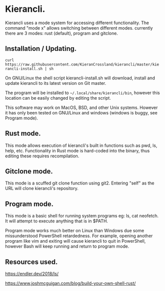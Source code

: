 # Kierancli.

Kierancli uses a mode system for accessing different functionality.
The command "mode x" allows switching between different modes. currently there are 3 modes:
rust (default), program and gitclone.

## Installation / Updating.
``curl https://raw.githubusercontent.com/KieranCrossland/kierancli/master/kierancli-install.sh | sh``

On GNU/Linux the shell script kierancli-install.sh
will download, install and update kierancli to its latest version on Git master.

The program will be installed to `~/.local/share/kierancli/bin`, however this location can be easily changed by editing the script.

This software may work on MacOS, BSD, and other Unix systems. However it has only been tested on GNU/Linux and windows (windows is buggy, see Program mode).

## Rust mode.
This mode allows execution of kierancli's built in functions such as pwd, ls, help, etc.
Functionality in Rust mode is hard-coded into the binary, thus editing these requires recompilation.

## Gitclone mode.
This mode is a scuffed git clone function using git2.
Entering "self" as the URL will clone kierancli's repository. 

## Program mode.
This mode is a basic shell for running system programs eg: ls, cat neofetch. It will attempt to execute anything that is in $PATH.

Program mode works much better on Linux than Windows due some missunderstood PowerShell retardedness.
For example, opening another program like vim and exiting will cause kierancli to quit in PowerShell,
however Bash will keep running and return to program mode.

## Resources used.
https://endler.dev/2018/ls/

https://www.joshmcguigan.com/blog/build-your-own-shell-rust/
